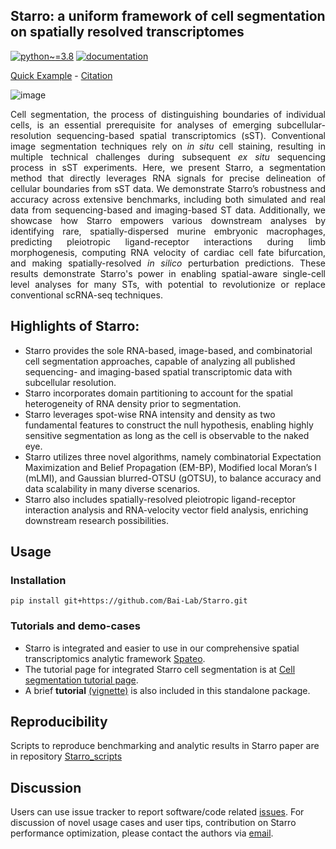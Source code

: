 ## Starro: a uniform framework of cell segmentation on spatially resolved transcriptomes

[![python~=3.8](https://img.shields.io/badge/python-3.8-brightgreen)](https://www.python.org/)
[![documentation](https://readthedocs.org/projects/spateo-release/badge/?version=latest)](https://spateo-release.readthedocs.io/en/latest/tutorials/notebooks/cell_segmentation.html)

[Quick Example](https://github.com/Bai-Lab/Starro/blob/main/notebooks/starro_rna_seg_tutorial.ipynb) - [Citation](https://github.com/Bai-Lab/Starro)

![image](https://github.com/Bai-Lab/Starro/assets/37856906/603e3bf3-0bd9-4633-938f-9ec17c76e22c)

<p align="justify">
Cell segmentation, the process of distinguishing boundaries of individual cells, is an essential prerequisite for analyses of emerging subcellular-resolution sequencing-based spatial transcriptomics (sST). Conventional image segmentation techniques rely on <i>in situ</i> cell staining, resulting in multiple technical challenges during subsequent <i>ex situ</i> sequencing process in sST experiments. Here, we present Starro, a segmentation method that directly leverages RNA signals for precise delineation of cellular boundaries from sST data. We demonstrate Starro’s robustness and accuracy across extensive benchmarks, including both simulated and real data from sequencing-based and imaging-based ST data. Additionally, we showcase how Starro empowers various downstream analyses by identifying rare, spatially-dispersed murine embryonic macrophages, predicting pleiotropic ligand-receptor interactions during limb morphogenesis, computing RNA velocity of cardiac cell fate bifurcation, and making spatially-resolved <i>in silico</i> perturbation predictions. These results demonstrate Starro's power in enabling spatial-aware single-cell level analyses for many STs, with potential to revolutionize or replace conventional scRNA-seq techniques.
</p>

## Highlights of Starro:
* Starro provides the sole RNA-based, image-based, and combinatorial cell segmentation approaches, capable of analyzing all published sequencing- and imaging-based spatial transcriptomic data with subcellular resolution. 
* Starro incorporates domain partitioning to account for the spatial heterogeneity of RNA density prior to segmentation. 
* Starro leverages spot-wise RNA intensity and density as two fundamental features to construct the null hypothesis, enabling highly sensitive segmentation as long as the cell is observable to the naked eye.
* Starro utilizes three novel algorithms, namely combinatorial Expectation Maximization and Belief Propagation (EM-BP), Modified local Moran’s I (mLMI), and Gaussian blurred-OTSU (gOTSU), to balance accuracy and data scalability in many diverse scenarios. 
* Starro also includes spatially-resolved pleiotropic ligand-receptor interaction analysis and RNA-velocity vector field analysis, enriching downstream research possibilities.

## Usage
### Installation
```
pip install git+https://github.com/Bai-Lab/Starro.git
```

### Tutorials and demo-cases
- Starro is integrated and easier to use in our comprehensive spatial transcriptomics analytic framework [Spateo](https://github.com/aristoteleo/spateo-release).
- The tutorial page for integrated Starro cell segmentation is at [Cell segmentation tutorial page](https://spateo-release.readthedocs.io/en/latest/tutorials/notebooks/cell_segmentation.html).
- A brief **tutorial** [(vignette)](https://github.com/Bai-Lab/Starro/blob/main/notebooks/starro_rna_seg_tutorial.ipynb) is also included in this standalone package.

## Reproducibility
Scripts to reproduce benchmarking and analytic results in Starro paper are in repository [Starro_scripts](https://github.com/Bai-Lab/Starro_scripts)

## Discussion 
Users can use issue tracker to report software/code related [issues](https://github.com/Bai-Lab/Starro/issues). For discussion of novel usage cases and user tips, contribution on Starro performance optimization, please contact the authors via [email](mailto:baiyinqi@genomics.cn). 
